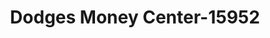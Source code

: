 ---
f_zip-code: 40155
f_state-code: KY
title: Dodges Money Center-15952
f_phone: 502-942-2465
f_city-only: Muldraugh
f_address: 304 S Dixie Hwy Muldraugh
f_location-unique-id: '15952'
slug: dodges-money-center-15952
updated-on: '2024-05-30T13:46:58.046Z'
created-on: '2024-05-30T13:36:59.803Z'
published-on: '2024-05-30T13:54:32.469Z'
f_city-state: cms/city/muldraugh-ky.md
f_company: cms/company/dodges-money-center.md
f_state: cms/state/kentucky.md
layout: '[payday-loan].html'
tags: payday-loan
---
